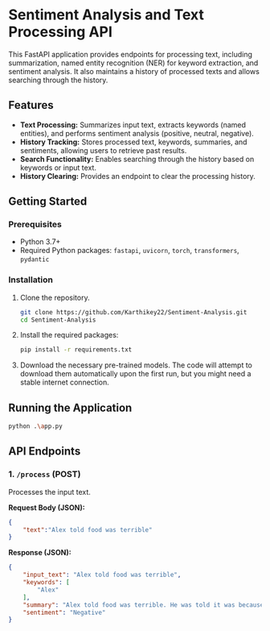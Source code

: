 # Sentiment Analysis and Text Processing API

This FastAPI application provides endpoints for processing text, including summarization, named entity recognition (NER) for keyword extraction, and sentiment analysis. It also maintains a history of processed texts and allows searching through the history.

## Features

*   **Text Processing:** Summarizes input text, extracts keywords (named entities), and performs sentiment analysis (positive, neutral, negative).
*   **History Tracking:** Stores processed text, keywords, summaries, and sentiments, allowing users to retrieve past results.
*   **Search Functionality:** Enables searching through the history based on keywords or input text.
*   **History Clearing:** Provides an endpoint to clear the processing history.

## Getting Started

### Prerequisites

*   Python 3.7+
*   Required Python packages: `fastapi`, `uvicorn`, `torch`, `transformers`, `pydantic`

### Installation

1.  Clone the repository.
    ```bash
    git clone https://github.com/Karthikey22/Sentiment-Analysis.git
    cd Sentiment-Analysis
    ```
2.  Install the required packages:

    ```bash
    pip install -r requirements.txt
    ```

3.  Download the necessary pre-trained models. The code will attempt to download them automatically upon the first run, but you might need a stable internet connection.

## Running the Application
```bash
python .\app.py
```

## API Endpoints

### 1. `/process` (POST)

Processes the input text.

**Request Body (JSON):**

```json
{
    "text":"Alex told food was terrible"
}
```
**Response (JSON):**
```json
{
    "input_text": "Alex told food was terrible",
    "keywords": [
        "Alex"
    ],
    "summary": "Alex told food was terrible. He was told it was because the food was so bad.",
    "sentiment": "Negative"
}
```

